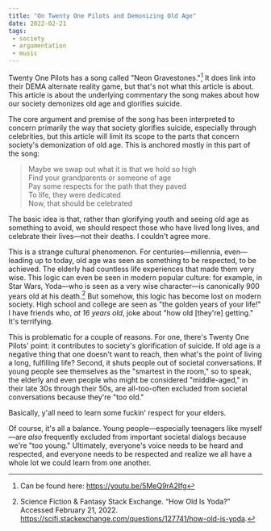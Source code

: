 ```yaml
---
title: "On Twenty One Pilots and Demonizing Old Age"
date: 2022-02-21
tags:
 - society
 - argumentation
 - music
---
```


Twenty One Pilots has a song called "Neon Gravestones."[^1] It does link into their DEMA alternate reality game, but that's not what this article is about. This article is about the underlying commentary the song makes about how our society demonizes old age and glorifies suicide.

The core argument and premise of the song has been interpreted to concern primarily the way that society glorifies suicide, especially through celebrities, but this article will limit its scope to the parts that concern society's demonization of old age. This is anchored mostly in this part of the song: 

> Maybe we swap out what it is that we hold so high  
> Find your grandparents or someone of age  
> Pay some respects for the path that they paved  
> To life, they were dedicated  
> Now, that should be celebrated  

The basic idea is that, rather than glorifying youth and seeing old age as something to avoid, we should respect those who have lived long lives, and celebrate their lives—not their deaths. I couldn't agree more.

This is a strange cultural phenomenon. For centuries—millennia, even—leading up to today, old age was seen as something to be respected, to be achieved. The elderly had countless life experiences that made them very wise. This logic can even be seen in modern popular culture: for example, in Star Wars, Yoda—who is seen as a very wise character—is canonically 900 years old at his death.[^2] But somehow, this logic has become lost on modern society. High school and college are seen as "the golden years of your life!" I have friends who, *at 16 years old*, joke about "how old [they're] getting." It's terrifying.

This is problematic for a couple of reasons. For one, there's Twenty One Pilots' point: it contributes to society's glorification of suicide. If old age is a negative thing that one doesn't want to reach, then what's the point of living a long, fulfilling life? Second, it shuts people out of societal conversations. If young people see themselves as the "smartest in the room," so to speak, the elderly and even people who might be considered "middle-aged," in their late 30s through their 50s, are all-too-often excluded from societal conversations because they're "too old."

Basically, y'all need to learn some fuckin' respect for your elders.

Of course, it's all a balance. Young people—especially teenagers like myself—are *also* frequently excluded from important societal dialogs because we're "too young." Ultimately, everyone's voice needs to be heard and respected, and everyone needs to be respected and realize we all have a whole lot we could learn from one another.

[^1]: Can be found here: https://youtu.be/5MeQ9rA2Ifg
[^2]: Science Fiction & Fantasy Stack Exchange. “How Old Is Yoda?” Accessed February 21, 2022. https://scifi.stackexchange.com/questions/127741/how-old-is-yoda.
